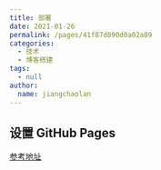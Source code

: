 ```yaml
---
title: 部署
date: 2021-01-26
permalink: /pages/41f87d890d0a02a89
categories: 
  - 技术
  - 博客搭建
tags: 
  - null
author: 
  name: jiangchaolan
---
```


## 设置 GitHub Pages



[参考地址](https://doc.xugaoyi.com/pages/d0d7eb/#%E8%AF%AD%E6%B3%95)


